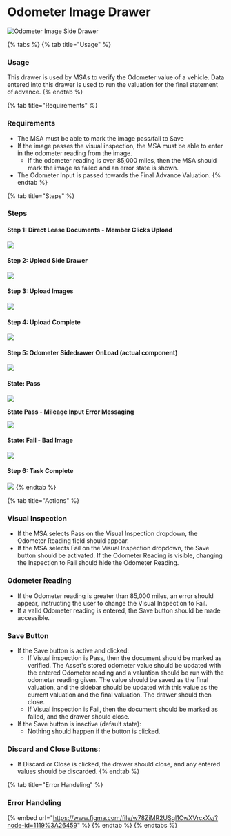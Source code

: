 # Odometer Image Drawer

![Odometer Image Side Drawer](../../.gitbook/assets/odometer-onload.png)

{% tabs %}
{% tab title="Usage" %}
### Usage

This drawer is used by MSAs to verify the Odometer value of a vehicle. Data entered into this drawer is used to run the valuation for the final statement of advance.
{% endtab %}

{% tab title="Requirements" %}
### Requirements

* The MSA must be able to mark the image pass/fail to Save
* If the image passes the visual inspection, the MSA must be able to enter in the odometer reading from the image. 
  * If the odometer reading is over 85,000 miles, then the MSA should mark the image as failed and an error state is shown.
* The Odometer Input is passed towards the Final Advance Valuation. 
{% endtab %}

{% tab title="Steps" %}
### Steps

#### Step 1: Direct Lease Documents - Member Clicks Upload

![](../../.gitbook/assets/direct-lease-documents-onload.png)

#### Step 2: Upload Side Drawer

![](../../.gitbook/assets/side-drawer-upload-onload.png)

#### Step 3: Upload Images

![](../../.gitbook/assets/side-drawer-upload-loading.png)

#### Step 4: Upload Complete

![](../../.gitbook/assets/side-drawer-upload-complete.png)

#### Step 5: Odometer Sidedrawer OnLoad \(actual component\)

![](../../.gitbook/assets/odometer-onload.png)

#### State: Pass

![](../../.gitbook/assets/odometer-pass.png)

**State Pass - Mileage Input Error Messaging**

![](../../.gitbook/assets/odometer-fail-mileage.png)

#### State: Fail - Bad Image

![](../../.gitbook/assets/odometer-fail.png)

#### Step 6: Task Complete

![](../../.gitbook/assets/direct-lease-documents-complete.png)
{% endtab %}

{% tab title="Actions" %}
### Visual Inspection

* If the MSA selects Pass on the Visual Inspection dropdown, the Odometer Reading field should appear.
* If the MSA selects Fail on the Visual Inspection dropdown, the Save button should be activated. If the Odometer Reading is visible, changing the Inspection to Fail should hide the Odometer Reading.

### Odometer Reading

* If the Odometer reading is greater than 85,000 miles, an error should appear, instructing the user to change the Visual Inspection to Fail.
* If a valid Odometer reading is entered, the Save button should be made accessible.

### Save Button

* If the Save button is active and clicked:
  * If Visual inspection is Pass, then the document should be marked as verified. The Asset's stored odometer value should be updated with the entered Odometer reading and a valuation should be run with the odometer reading given. The value should be saved as the final valuation, and the sidebar should be updated with this value as the current valuation and the final valuation. The drawer should then close.
  * If Visual inspection is Fail, then the document should be marked as failed, and the drawer should close.
* If the Save button is inactive \(default state\):
  * Nothing should happen if the button is clicked.

### Discard and Close Buttons:

* If Discard or Close is clicked, the drawer should close, and any entered values should be discarded.
{% endtab %}

{% tab title="Error Handeling" %}
### Error Handeling

{% embed url="https://www.figma.com/file/w78ZiMR2USgl1CwXVrcxXv/?node-id=1119%3A26459" %}
{% endtab %}
{% endtabs %}







